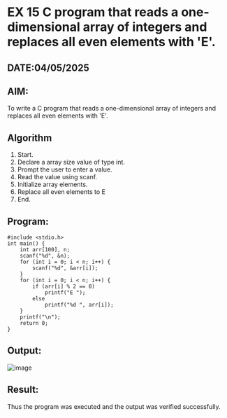 # EX 15 C program that reads a one-dimensional array of integers and replaces all even elements with 'E'.
## DATE:04/05/2025
## AIM:
To write a C program that reads a one-dimensional array of integers and replaces all even elements with 'E'.

## Algorithm
1. Start. 
2. Declare a array size value of type int. 
3. Prompt the user to enter a value. 
4. Read the value using scanf. 
5. Initialize array elements. 
6. Replace all even elements to E 
7. End.   

## Program:
```
#include <stdio.h> 
int main() { 
    int arr[100], n; 
    scanf("%d", &n); 
    for (int i = 0; i < n; i++) { 
        scanf("%d", &arr[i]); 
    } 
    for (int i = 0; i < n; i++) { 
        if (arr[i] % 2 == 0) 
            printf("E "); 
        else 
            printf("%d ", arr[i]); 
    } 
    printf("\n"); 
    return 0; 
} 
```

## Output:
![image](https://github.com/user-attachments/assets/486f45bc-0d00-4b31-968e-3976a5438605)

## Result:
Thus the program was executed and the output was verified successfully.
